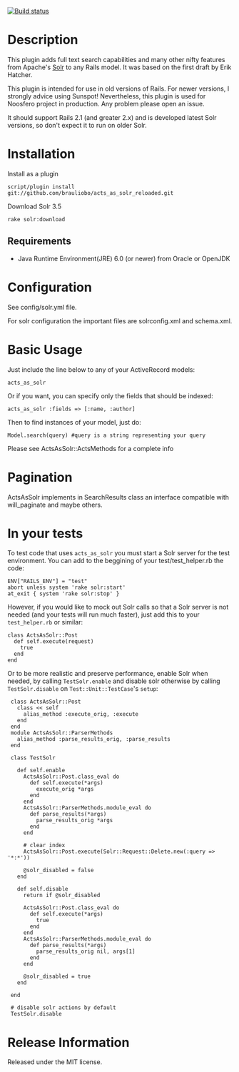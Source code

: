 [![Build status](https://secure.travis-ci.org/coletivoEITA/acts_as_solr_reloaded.png?branch=master)](http://travis-ci.org/coletivoEITA/acts_as_solr_reloaded)

Description
======
This plugin adds full text search capabilities and many other nifty features from Apache's [Solr](http://lucene.apache.org/solr/) to any Rails model.
It was based on the first draft by Erik Hatcher.

This plugin is intended for use in old versions of Rails. For newer versions, I strongly advice using Sunspot!
Nevertheless, this plugin is used for Noosfero project in production. Any problem please open an issue.

It should support Rails 2.1 (and greater 2.x) and is developed latest Solr versions, so don't expect it to run on older Solr.

Installation
======

Install as a plugin

    script/plugin install git://github.com/brauliobo/acts_as_solr_reloaded.git

Download Solr 3.5

    rake solr:download

Requirements
------
* Java Runtime Environment(JRE) 6.0 (or newer) from Oracle or OpenJDK

Configuration
======
See config/solr.yml file.

For solr configuration the important files are solrconfig.xml and schema.xml.

Basic Usage
======
Just include the line below to any of your ActiveRecord models:

    acts_as_solr

Or if you want, you can specify only the fields that should be indexed:

    acts_as_solr :fields => [:name, :author]
    
Then to find instances of your model, just do:

    Model.search(query) #query is a string representing your query

Please see ActsAsSolr::ActsMethods for a complete info

Pagination
======
ActsAsSolr implements in SearchResults class an interface compatible with will_paginate and maybe others.

In your tests
======
To test code that uses `acts_as_solr` you must start a Solr server for the test environment.
You can add to the beggining of your test/test_helper.rb the code:

    ENV["RAILS_ENV"] = "test"
    abort unless system 'rake solr:start' 
    at_exit { system 'rake solr:stop' }

However, if you would like to mock out Solr calls so that a Solr server is not needed (and your tests will run much faster), just add this to your `test_helper.rb` or similar:

    class ActsAsSolr::Post
      def self.execute(request)
        true
      end
    end

Or to be more realistic and preserve performance, enable Solr when needed,
by calling `TestSolr.enable` and disable solr otherwise by calling
`TestSolr.disable` on `Test::Unit::TestCase`'s `setup`:

     class ActsAsSolr::Post
       class << self
         alias_method :execute_orig, :execute
       end
     end
     module ActsAsSolr::ParserMethods
       alias_method :parse_results_orig, :parse_results
     end
     
     class TestSolr
     
       def self.enable
         ActsAsSolr::Post.class_eval do
           def self.execute(*args)
             execute_orig *args
           end
         end
         ActsAsSolr::ParserMethods.module_eval do
           def parse_results(*args)
             parse_results_orig *args
           end
         end
     
         # clear index
         ActsAsSolr::Post.execute(Solr::Request::Delete.new(:query => '*:*'))
     
         @solr_disabled = false
       end
     
       def self.disable
         return if @solr_disabled
     
         ActsAsSolr::Post.class_eval do
           def self.execute(*args)
             true
           end
         end
         ActsAsSolr::ParserMethods.module_eval do
           def parse_results(*args)
             parse_results_orig nil, args[1]
           end
         end
     
         @solr_disabled = true
       end
     
     end
     
     # disable solr actions by default
     TestSolr.disable

Release Information
======
Released under the MIT license.
